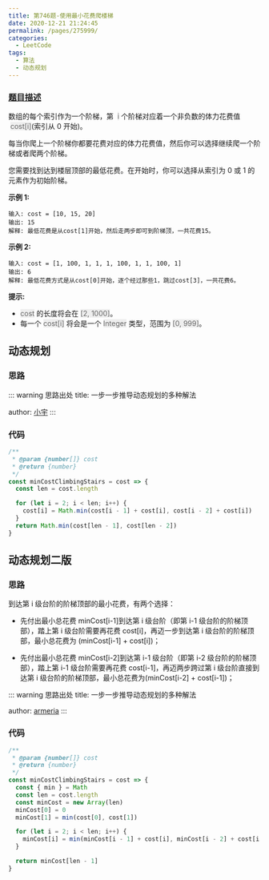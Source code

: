 ```yaml
---
title: 第746题-使用最小花费爬楼梯
date: 2020-12-21 21:24:45
permalink: /pages/275999/
categories:
  - LeetCode
tags:
  - 算法
  - 动态规划
---
```


### [题目描述](https://leetcode-cn.com/problems/min-cost-climbing-stairs/)

数组的每个索引作为一个阶梯，第  <font style="background: #eee; color: #666;">i</font> 个阶梯对应着一个非负数的体力花费值  <font style="background: #eee; color: #666;">cost[i]</font>(索引从 0 开始)。

每当你爬上一个阶梯你都要花费对应的体力花费值，然后你可以选择继续爬一个阶梯或者爬两个阶梯。

您需要找到达到楼层顶部的最低花费。在开始时，你可以选择从索引为 0 或 1 的元素作为初始阶梯。

**示例 1:**

```
输入: cost = [10, 15, 20]
输出: 15
解释: 最低花费是从cost[1]开始，然后走两步即可到阶梯顶，一共花费15。
```

<!-- more -->

**示例 2:**

```
输入: cost = [1, 100, 1, 1, 1, 100, 1, 1, 100, 1]
输出: 6
解释: 最低花费方式是从cost[0]开始，逐个经过那些1，跳过cost[3]，一共花费6。
```

**提示:**

- <font style="background: #eee; color: #666;">cost</font> 的长度将会在 <font style="background: #eee; color: #666;">[2, 1000]</font>。
- 每一个 <font style="background: #eee; color: #666;">cost[i]</font> 将会是一个 <font style="background: #eee; color: #666;">Integer</font> 类型，范围为 <font style="background: #eee; color: #666;">[0, 999]</font>。

## 动态规划

### 思路

::: warning 思路出处
title: 一步一步推导动态规划的多种解法

author: [小宇](https://leetcode-cn.com/problems/remove-duplicate-letters/solution/ha-xi-biao-shu-zu-zhan-5xing-dai-ma-2jie-ttcd/)
:::

### 代码

```JavaScript
/**
 * @param {number[]} cost
 * @return {number}
 */
const minCostClimbingStairs = cost => {
  const len = cost.length

  for (let i = 2; i < len; i++) {
    cost[i] = Math.min(cost[i - 1] + cost[i], cost[i - 2] + cost[i])
  }
  return Math.min(cost[len - 1], cost[len - 2])
}
```

## 动态规划二版

### 思路

到达第 i 级台阶的阶梯顶部的最小花费，有两个选择：

- 先付出最小总花费 minCost[i-1]到达第 i 级台阶（即第 i-1 级台阶的阶梯顶部），踏上第 i 级台阶需要再花费 cost[i]，再迈一步到达第 i 级台阶的阶梯顶部，最小总花费为 (minCost[i-1] + cost[i])；

- 先付出最小总花费 minCost[i-2]到达第 i-1 级台阶（即第 i-2 级台阶的阶梯顶部），踏上第 i-1 级台阶需要再花费 cost[i-1]，再迈两步跨过第 i 级台阶直接到达第 i 级台阶的阶梯顶部，最小总花费为(minCost[i-2] + cost[i-1])；

<DynamicImportPhotoSwipe :items="[{src: 'https://cdn.jsdelivr.net/gh/xiaojun996/CDN/images/leetcode/746.png',thumbnail: 'https://cdn.jsdelivr.net/gh/xiaojun996/CDN/images/leetcode/746.png',w: 840,h: 530},]" />

::: warning 思路出处
title: 一步一步推导动态规划的多种解法

author: [armeria](https://leetcode-cn.com/problems/min-cost-climbing-stairs/solution/yi-bu-yi-bu-tui-dao-dong-tai-gui-hua-de-duo-chong-/)
:::

### 代码

```JavaScript
/**
 * @param {number[]} cost
 * @return {number}
 */
const minCostClimbingStairs = cost => {
  const { min } = Math
  const len = cost.length
  const minCost = new Array(len)
  minCost[0] = 0
  minCost[1] = min(cost[0], cost[1])

  for (let i = 2; i < len; i++) {
    minCost[i] = min(minCost[i - 1] + cost[i], minCost[i - 2] + cost[i - 1])
  }

  return minCost[len - 1]
}
```
